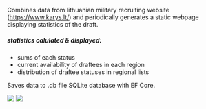  Combines data from lithuanian military recruiting website (https://www.karys.lt/) and periodically generates a static webpage displaying statistics of the draft.

##### statistics calulated & displayed:
* sums of each status
* current availability of draftees in each region 
* distribution of draftee statuses in regional lists


Saves data to .db file SQLite database with EF Core.

![](https://github.com/mikesqu/lt-draft-stats/blob/main/2025-02-02-17-39-31.gif)
![](https://github.com/mikesqu/lt-draft-stats/blob/main/2025-02-02-17-46-42.gif)


